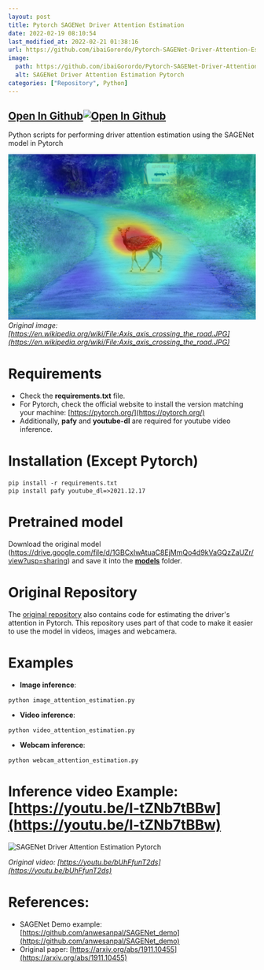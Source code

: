 ```yaml
---
layout: post
title: Pytorch SAGENet Driver Attention Estimation
date: 2022-02-19 08:10:54 
last_modified_at: 2022-02-21 01:38:16 
url: https://github.com/ibaiGorordo/Pytorch-SAGENet-Driver-Attention-Estimation
image:
  path: https://github.com/ibaiGorordo/Pytorch-SAGENet-Driver-Attention-Estimation/raw/main/doc/img/output.jpg
  alt: SAGENet Driver Attention Estimation Pytorch
categories: ["Repository", Python]
---
```


## [Open In Github](https://github.com/ibaiGorordo/Pytorch-SAGENet-Driver-Attention-Estimation)[![Open In Github](https://icons-for-free.com/download-icon-part+1+github-1320568339880199515_0.svg)](https://github.com/ibaiGorordo/Pytorch-SAGENet-Driver-Attention-Estimation)

 Python scripts for performing driver attention estimation using the SAGENet model in Pytorch
 
![SAGENet Driver Attention Estimation Pytorch](https://github.com/ibaiGorordo/Pytorch-SAGENet-Driver-Attention-Estimation/raw/main/doc/img/output.jpg)
*Original image:[https://en.wikipedia.org/wiki/File:Axis_axis_crossing_the_road.JPG](https://en.wikipedia.org/wiki/File:Axis_axis_crossing_the_road.JPG)*

# Requirements

 * Check the **requirements.txt** file. 
 * For Pytorch, check the official website to install the version matching your machine: [https://pytorch.org/](https://pytorch.org/)
 * Additionally, **pafy** and **youtube-dl** are required for youtube video inference.
 
# Installation (Except Pytorch)
```
pip install -r requirements.txt
pip install pafy youtube_dl=>2021.12.17
```

# Pretrained model
Download the original model (https://drive.google.com/file/d/1GBCxIwAtuaC8EjMmQo4d9kVaGQzZaUZr/view?usp=sharing) and save it into the **[models](https://github.com/ibaiGorordo/Pytorch-SAGENet-Driver-Attention-Estimation/tree/main/models)** folder. 

# Original Repository
The [original repository](https://github.com/anwesanpal/SAGENet_demo) also contains code for estimating the driver's attention in Pytorch. This repository uses part of that code to make it easier to use the model in videos, images and webcamera.
 
# Examples

 * **Image inference**:
 
 ```
 python image_attention_estimation.py
 ```
 
  * **Video inference**:
 
 ```
 python video_attention_estimation.py
 ```
 
 * **Webcam inference**:
 
 ```
 python webcam_attention_estimation.py
 ```
 
# Inference video Example: [https://youtu.be/I-tZNb7tBBw](https://youtu.be/I-tZNb7tBBw)
 ![SAGENet Driver Attention Estimation Pytorch](https://github.com/ibaiGorordo/Pytorch-SAGENet-Driver-Attention-Estimation/raw/main/doc/img/sagenet-attention-heatmap.gif)

*Original video: [https://youtu.be/bUhFfunT2ds](https://youtu.be/bUhFfunT2ds)*

# References:
* SAGENet Demo example: [https://github.com/anwesanpal/SAGENet_demo](https://github.com/anwesanpal/SAGENet_demo)
* Original paper: [https://arxiv.org/abs/1911.10455](https://arxiv.org/abs/1911.10455)
 
